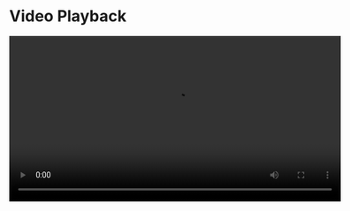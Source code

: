 # Video Playback



<video width="600" controls>
  <source src="capture.mp4" type="video/mp4">
  Your browser does not support the video tag.
</video>
